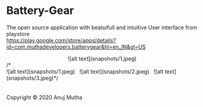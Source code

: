 # Battery-Gear
The open source application with beatuifull and intuitive User interface from playstore 
<br/>https://play.google.com/store/apps/details?id=com.muthadevelopers.batterygear&hl=en_IN&gl=US
<div style="text-align:center">![alt text](snapshots/1.jpeg)</div>
/*<br/>![alt text](snapshots/1.jpeg)&nbsp;&nbsp;&nbsp;![alt text](snapshots/2.jpeg)&nbsp;&nbsp;&nbsp;![alt text](snapshots/3.jpeg)*/
<br/>
<br/>
<br/>Copyright © 2020 Anuj Mutha
